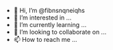 - 👋 Hi, I’m @fibnsnqneiqhs
- 👀 I’m interested in ...
- 🌱 I’m currently learning ...
- 💞️ I’m looking to collaborate on ...
- 📫 How to reach me ...

<!---
fibnsnqneiqhs/fibnsnqneiqhs is a ✨ special ✨ repository because its `README.md` (this file) appears on your GitHub profile.
You can click the Preview link to take a look at your changes.
--->
